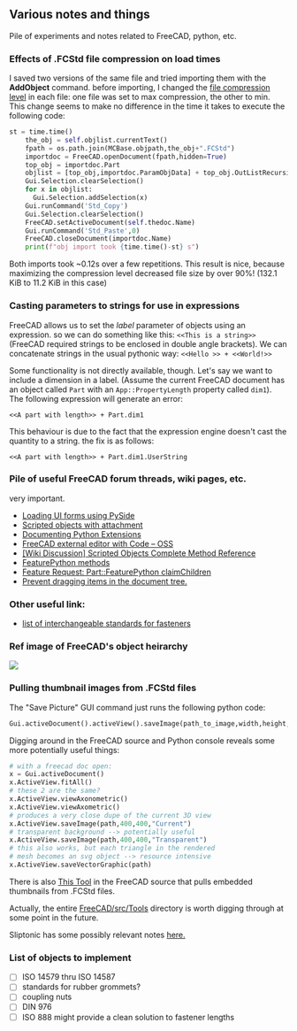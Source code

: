 ## Various notes and things

Pile of experiments and notes related to FreeCAD, python, etc.

### Effects of .FCStd file compression on load times

I saved two versions of the same file and tried importing them with the **AddObject** command. before importing, I changed the [file compression level](https://wiki.freecadweb.org/File%20Format%20FCStd) in each file: one file was set to max compression, the other to min. This change seems to make no difference in the time it takes to execute the following code:

``` python
st = time.time()
    the_obj = self.objlist.currentText()
    fpath = os.path.join(MCBase.objpath,the_obj+".FCStd")
    importdoc = FreeCAD.openDocument(fpath,hidden=True)
    top_obj = importdoc.Part
    objlist = [top_obj,importdoc.ParamObjData] + top_obj.OutListRecursive
    Gui.Selection.clearSelection()
    for x in objlist:
      Gui.Selection.addSelection(x)
    Gui.runCommand('Std_Copy')
    Gui.Selection.clearSelection()
    FreeCAD.setActiveDocument(self.thedoc.Name)
    Gui.runCommand('Std_Paste',0)
    FreeCAD.closeDocument(importdoc.Name)
    print(f"obj import took {time.time()-st} s")
```
Both imports took ~0.12s over a few repetitions.
This result is nice, because maximizing the compression level decreased file size by over 90%! (132.1 KiB to 11.2 KiB in this case)

### Casting parameters to strings for use in expressions

FreeCAD allows us to set the *label* parameter of objects using an expression. so we can do something like this: `<<This is a string>>` (FreeCAD required strings to be enclosed in double angle brackets).
We can concatenate strings in the usual pythonic way: `<<Hello >> + <<World!>>`

Some functionality is not directly available, though. Let's say we want to include a dimension in a label. (Assume the current FreeCAD document has an object called `Part` with an `App::PropertyLength` property called `dim1`). The following expression will generate an error:

`<<A part with length>> + Part.dim1`

This behaviour is due to the fact that the expression engine doesn't cast the quantity to a string. the fix is as follows:

`<<A part with length>> + Part.dim1.UserString`

### Pile of useful FreeCAD forum threads, wiki pages, etc.

very important.

- [Loading UI forms using PySide](https://forum.freecadweb.org/viewtopic.php?f=10&t=5374)
- [Scripted objects with attachment](https://wiki.freecadweb.org/Scripted_objects_with_attachment)
- [Documenting Python Extensions](https://forum.freecadweb.org/viewtopic.php?t=47132)
- [FreeCAD external editor with Code – OSS](https://pythoncvc.net/?p=869)
- [[Wiki Discussion] Scripted Objects Complete Method Reference](https://forum.freecadweb.org/viewtopic.php?f=22&t=49194)
- [FeaturePython methods](https://wiki.freecadweb.org/FeaturePython_methods)
- [Feature Request: Part::FeaturePython claimChildren](https://forum.freecadweb.org/viewtopic.php?t=13112)
- [Prevent dragging items in the document tree.](https://forum.freecadweb.org/viewtopic.php?t=51917)

### Other useful link:

- [list of interchangeable standards for fasteners](https://fullerfasteners.com/tech/din-iso-en-crossover-chart/)

### Ref image of FreeCAD's object heirarchy
![](https://wiki.freecadweb.org/images/0/01/FreeCAD_core_objects.svg)

### Pulling thumbnail images from .FCStd files

The "Save Picture" GUI command just runs the following python code:

``` python
Gui.activeDocument().activeView().saveImage(path_to_image,width,height,'Current')
```

Digging around in the FreeCAD source  and Python console reveals some more potentially useful things:

``` python
# with a freecad doc open:
x = Gui.activeDocument()
x.ActiveView.fitAll()
# these 2 are the same?
x.ActiveView.viewAxonometric()
x.ActiveView.viewAxometric()
# produces a very close dupe of the current 3D view
x.ActiveView.saveImage(path,400,400,"Current")
# transparent background --> potentially useful
x.ActiveView.saveImage(path,400,400,"Transparent")
# this also works, but each triangle in the rendered 
# mesh becomes an svg object --> resource intensive
x.ActiveView.saveVectorGraphic(path)
```

There is also [This Tool](https://github.com/FreeCAD/FreeCAD/blob/5d49bf78de785a536f941f1a6d06d432582a95d3/src/Tools/freecad-thumbnailer) in the FreeCAD source that pulls embedded thumbnails from .FCStd files. 

Actually, the entire [FreeCAD/src/Tools](https://github.com/FreeCAD/FreeCAD/tree/5d49bf78de785a536f941f1a6d06d432582a95d3/src/Tools) directory is worth digging through at some point in the future.

Sliptonic has some possibly relevant notes [here.](https://github.com/FreeCAD/FreeCAD/blob/5d49bf78de785a536f941f1a6d06d432582a95d3/src/Mod/Path/Tools/README.md#tools)  

### List of objects to implement

- [ ] ISO 14579 thru ISO 14587
- [ ] standards for rubber grommets?
- [ ] coupling nuts
- [ ] DIN 976
- [ ] ISO 888 might provide a clean solution to fastener lengths